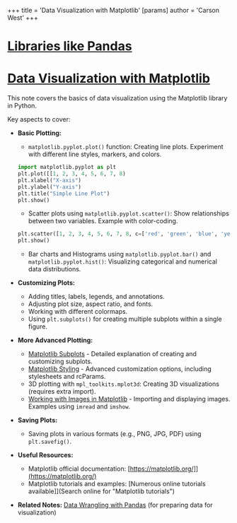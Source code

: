 +++
 title = 'Data Visualization with Matplotlib'
[params]
	author = 'Carson West'
+++
# [Libraries like Pandas](./../libraries-like-pandas/)
# [Data Visualization with Matplotlib](./../data-visualization-with-matplotlib/) 
This note covers the basics of data visualization using the Matplotlib library in Python.

Key aspects to cover:

* **Basic Plotting:**
    * `matplotlib.pyplot.plot()` function:  Creating line plots.  Experiment with different line styles, markers, and colors.
    ```python
    import matplotlib.pyplot as plt
    plt.plot([[1, 2, 3, 4, 5, 6, 7, 8)
    plt.xlabel("X-axis")
    plt.ylabel("Y-axis")
    plt.title("Simple Line Plot")
    plt.show()
    ```
    * Scatter plots using `matplotlib.pyplot.scatter()`: Show relationships between two variables.  Example with color-coding.
    ```python
    plt.scatter([1, 2, 3, 4, 5, 6, 7, 8, c=['red', 'green', 'blue', 'yellow'](./../1-2-3-4-5-6-7-8-c=[red-green-blue-yellow/))
    plt.show()
    ```
    * Bar charts and Histograms using `matplotlib.pyplot.bar()` and `matplotlib.pyplot.hist()`: Visualizing categorical and numerical data distributions.

* **Customizing Plots:**
    * Adding titles, labels, legends, and annotations.
    * Adjusting plot size, aspect ratio, and fonts.
    * Working with different colormaps.
    * Using `plt.subplots()` for creating multiple subplots within a single figure.

* **More Advanced Plotting:**
    * [Matplotlib Subplots](./../matplotlib-subplots/) -  Detailed explanation of creating and customizing subplots.
    * [Matplotlib Styling](./../matplotlib-styling/) -  Advanced customization options, including stylesheets and rcParams.
    * 3D plotting with `mpl_toolkits.mplot3d`: Creating 3D visualizations (requires extra import).
    * [Working with Images in Matplotlib](./../working-with-images-in-matplotlib/) - Importing and displaying images.  Examples using `imread` and `imshow`.


* **Saving Plots:**
    * Saving plots in various formats (e.g., PNG, JPG, PDF) using `plt.savefig()`.


* **Useful Resources:**
    * Matplotlib official documentation: [https://matplotlib.org/]](https://matplotlib.org/)
    * Matplotlib tutorials and examples: [Numerous online tutorials available]](Search online for "Matplotlib tutorials")

* **Related Notes:** [Data Wrangling with Pandas](./../data-wrangling-with-pandas/) (for preparing data for visualization)


